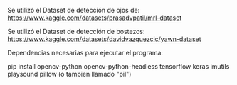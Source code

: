 Se utilizó el Dataset de detección de ojos de: https://www.kaggle.com/datasets/prasadvpatil/mrl-dataset 

Se utilizó el Dataset de detección de bostezos: https://www.kaggle.com/datasets/davidvazquezcic/yawn-dataset

Dependencias necesarias para ejecutar el programa:

pip install opencv-python opencv-python-headless tensorflow keras imutils playsound pillow (o tambien llamado "pil")

